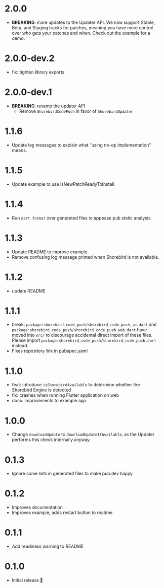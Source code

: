 # 2.0.0

- **BREAKING**: more updates to the Updater API. We now support Stable, Beta,
  and Staging tracks for patches, meaning you have more control over who gets
  your patches and when. Check out the example for a demo.

# 2.0.0-dev.2

- fix: tighten library exports

# 2.0.0-dev.1

- **BREAKING**: revamp the updater API
  - Remove `ShorebirdCodePush` in favor of `ShorebirdUpdater`

# 1.1.6

- Update log messages to explain what "using no-op implementation" means.

# 1.1.5

- Update example to use isNewPatchReadyToInstall.

# 1.1.4

- Run `dart format` over generated files to appease pub static analysis.

# 1.1.3

- Update README to improve example.
- Remove confusing log message printed when Shorebird is not available.

# 1.1.2

- update README

# 1.1.1

- break: `package:shorebird_code_push/shorebird_code_push_io.dart` and
  `package:shorebird_code_push/shorebird_code_push_web.dart` have moved into
  `src/` to discourage accidental direct import of these files. Please import
  `package:shorebird_code_push/shorebird_code_push.dart` instead.
- Fixes repository link in pubspec.yaml

# 1.1.0

- feat: introduce `isShorebirdAvailable` to determine whether the Shorebird Engine is detected
- fix: crashes when running Flutter application on web
- docs: improvements to example app

# 1.0.0

- Change `downloadUpdate` to `downloadUpdateIfAvailable`, as the Updater performs
  this check internally anyway.

# 0.1.3

- Ignore some lints in generated files to make pub.dev happy

# 0.1.2

- Improves documentation
- Improves example, adds restart button to readme

# 0.1.1

- Add readiness warning to README

# 0.1.0

- Initial release 🎉
